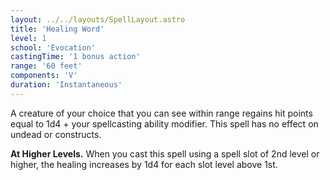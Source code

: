 ```yaml
---
layout: ../../layouts/SpellLayout.astro
title: 'Healing Word'
level: 1
school: 'Evocation'
castingTime: '1 bonus action'
range: '60 feet'
components: 'V'
duration: 'Instantaneous'
---
```


A creature of your choice that you can see within range regains hit points equal to 1d4 + your spellcasting ability modifier. This spell has no effect on undead or constructs.

**At Higher Levels.** When you cast this spell using a spell slot of 2nd level or higher, the healing increases by 1d4 for each slot level above 1st.